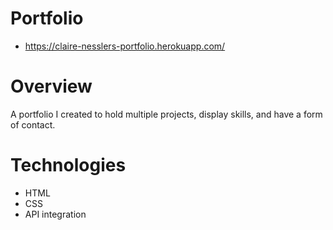 # Portfolio
  - https://claire-nesslers-portfolio.herokuapp.com/

# Overview

  A portfolio I created to hold multiple projects, display skills, and have a form of contact.

# Technologies

  - HTML
  - CSS
  - API integration

